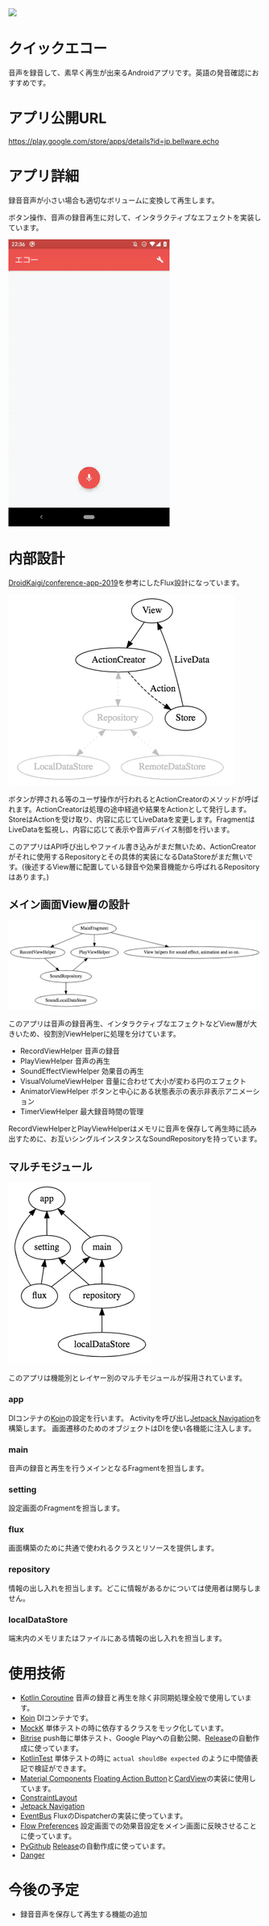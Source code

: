 <img src="https://app.bitrise.io/app/805a7c4c7fef0ab7/status.svg?token=UKtO3dk7OQ6LgQlxoKp4pA&branch=master">

クイックエコー
====
音声を録音して、素早く再生が出来るAndroidアプリです。英語の発音確認におすすめです。

# アプリ公開URL

https://play.google.com/store/apps/details?id=jp.bellware.echo

# アプリ詳細

録音音声が小さい場合も適切なボリュームに変換して再生します。

ボタン操作、音声の録音再生に対して、インタラクティブなエフェクトを実装しています。

<img src="https://github.com/tfandkusu/quickecho/blob/master/images/interactive.gif?raw=true" width="320px">

# 内部設計

[DroidKaigi/conference-app-2019](https://github.com/DroidKaigi/conference-app-2019)を参考にしたFlux設計になっています。

<img src="https://github.com/tfandkusu/quickecho/blob/master/images/flux.png?raw=true">

ボタンが押される等のユーザ操作が行われるとActionCreatorのメソッドが呼ばれます。ActionCreatorは処理の途中経過や結果をActionとして発行します。StoreはActionを受け取り、内容に応じてLiveDataを変更します。FragmentはLiveDataを監視し、内容に応じて表示や音声デバイス制御を行います。

このアプリはAPI呼び出しやファイル書き込みがまだ無いため、ActionCreatorがそれに使用するRepositoryとその具体的実装になるDataStoreがまだ無いです。(後述するView層に配置している録音や効果音機能から呼ばれるRepositoryはあります。)

## メイン画面View層の設計

<img src="https://github.com/tfandkusu/quickecho/blob/master/images/MainFragment.png?raw=true">

このアプリは音声の録音再生、インタラクティブなエフェクトなどView層が大きいため、役割別ViewHelperに処理を分けています。

- RecordViewHelper 音声の録音
- PlayViewHelper 音声の再生
- SoundEffectViewHelper 効果音の再生
- VisualVolumeViewHelper 音量に合わせて大小が変わる円のエフェクト
- AnimatorViewHelper ボタンと中心にある状態表示の表示非表示アニメーション
- TimerViewHelper 最大録音時間の管理

RecordViewHelperとPlayViewHelperはメモリに音声を保存して再生時に読み出すために、お互いシングルインスタンスなSoundRepositoryを持っています。

## マルチモジュール

<img src="https://github.com/tfandkusu/quickecho/blob/master/images/MultiModule.png?raw=true">

このアプリは機能別とレイヤー別のマルチモジュールが採用されています。

### app

DIコンテナの[Koin](https://insert-koin.io/)の設定を行います。
Activityを呼び出し[Jetpack Navigation](https://developer.android.com/guide/navigation)を構築します。
画面遷移のためのオブジェクトはDIを使い各機能に注入します。

### main

音声の録音と再生を行うメインとなるFragmentを担当します。

### setting

設定画面のFragmentを担当します。

### flux

画面構築のために共通で使われるクラスとリソースを提供します。

### repository

情報の出し入れを担当します。どこに情報があるかについては使用者は関与しません。

### localDataStore

端末内のメモリまたはファイルにある情報の出し入れを担当します。

# 使用技術

- [Kotlin Coroutine](https://github.com/Kotlin/kotlinx.coroutines) 音声の録音と再生を除く非同期処理全般で使用しています。
- [Koin](https://insert-koin.io/) DIコンテナです。
- [MockK](https://mockk.io/) 単体テストの時に依存するクラスをモック化しています。
- [Bitrise](https://www.bitrise.io/) push毎に単体テスト、Google Playへの自動公開、[Release](https://github.com/tfandkusu/quickecho/releases)の自動作成に使っています。
- [KotlinTest](https://github.com/kotlintest/kotlintest) 単体テストの時に `actual shouldBe expected` のように中間値表記で検証ができます。
- [Material Components](https://material.io/components/) [Floating Action Button](https://material.io/develop/android/components/floating-action-button/)と[CardView](https://material.io/develop/android/components/material-card-view/)の実装に使用しています。
- [ConstraintLayout](https://developer.android.com/reference/androidx/constraintlayout/widget/ConstraintLayout.html)
- [Jetpack Navigation](https://developer.android.com/guide/navigation)
- [EventBus](https://github.com/greenrobot/EventBus) FluxのDispatcherの実装に使っています。
- [Flow Preferences](https://github.com/tfcporciuncula/flow-preferences/) 設定画面での効果音設定をメイン画面に反映させることに使っています。
- [PyGithub](https://github.com/PyGithub/PyGithub) [Release](https://github.com/tfandkusu/quickecho/releases)の自動作成に使っています。
- [Danger](https://github.com/danger/danger)

# 今後の予定

- 録音音声を保存して再生する機能の追加
